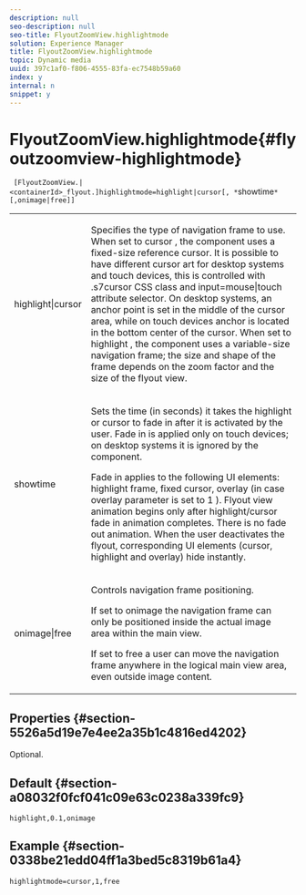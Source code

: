 ```yaml
---
description: null
seo-description: null
seo-title: FlyoutZoomView.highlightmode
solution: Experience Manager
title: FlyoutZoomView.highlightmode
topic: Dynamic media
uuid: 397c1af0-f806-4555-83fa-ec7548b59a60
index: y
internal: n
snippet: y
---
```


# FlyoutZoomView.highlightmode{#flyoutzoomview-highlightmode}

 ` [FlyoutZoomView.|<containerId>_flyout.]highlightmode=highlight|cursor[, *`showtime`*[,onimage|free]]`

<table id="table_C6F4C663099F40698874731590A22924"> 
 <tbody> 
  <tr> 
   <td colname="col1"> <p> <span class="codeph"> highlight|cursor </span> </p> </td> 
   <td colname="col2"> <p> Specifies the type of navigation frame to use. When set to <span class="codeph"> cursor </span>, the component uses a fixed-size reference cursor. It is possible to have different cursor art for desktop systems and touch devices, this is controlled with <span class="codeph"> .s7cursor </span> CSS class and <span class="codeph"> input=mouse|touch </span> attribute selector. On desktop systems, an anchor point is set in the middle of the cursor area, while on touch devices anchor is located in the bottom center of the cursor. When set to <span class="codeph"> highlight </span>, the component uses a variable-size navigation frame; the size and shape of the frame depends on the zoom factor and the size of the flyout view. </p> </td> 
  </tr> 
  <tr> 
   <td colname="col1"> <p> <span class="codeph"> <span class="varname"> showtime </span> </span> </p> </td> 
   <td colname="col2"> <p> Sets the time (in seconds) it takes the highlight or cursor to fade in after it is activated by the user. Fade in is applied only on touch devices; on desktop systems it is ignored by the component. </p> <p>Fade in applies to the following UI elements: highlight frame, fixed cursor, overlay (in case <span class="codeph"> overlay </span> parameter is set to <span class="codeph"> 1 </span>). Flyout view animation begins only after highlight/cursor fade in animation completes. There is no fade out animation. When the user deactivates the flyout, corresponding UI elements (cursor, highlight and overlay) hide instantly. </p> </td> 
  </tr> 
  <tr> 
   <td colname="col1"> <p> <span class="codeph"> onimage|free </span> </p> </td> 
   <td colname="col2"> <p> Controls navigation frame positioning. </p> <p>If set to <span class="codeph"> onimage </span> the navigation frame can only be positioned inside the actual image area within the main view. </p> <p>If set to <span class="codeph"> free </span> a user can move the navigation frame anywhere in the logical main view area, even outside image content. </p> </td> 
  </tr> 
 </tbody> 
</table>

## Properties {#section-5526a5d19e7e4ee2a35b1c4816ed4202}

Optional.

## Default {#section-a08032f0fcf041c09e63c0238a339fc9}

`highlight,0.1,onimage`

## Example {#section-0338be21edd04ff1a3bed5c8319b61a4}

`highlightmode=cursor,1,free` 
